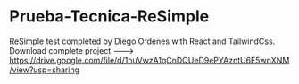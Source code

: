 # Prueba-Tecnica-ReSimple
ReSimple test completed by Diego Ordenes with React and TailwindCss.
Download complete project ---> https://drive.google.com/file/d/1huVwzA1qCnDQUeD9ePYAzntU6E5wnXNM/view?usp=sharing
